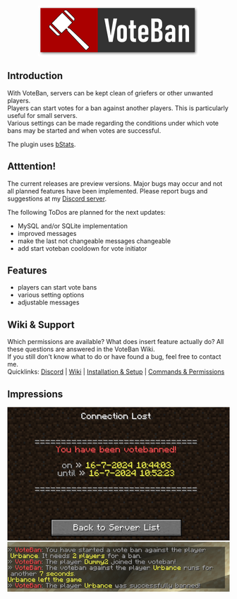 <div align=center>
  <img src="https://github.com/Urbance/VoteBan-Media/blob/main/VoteBan%20Banner.png?raw=true"></img>
</div>

## Introduction
With VoteBan, servers can be kept clean of griefers or other unwanted players. 
<br>Players can start votes for a ban against another players. This is particularly useful for small servers. 
<br>Various settings can be made regarding the conditions under which vote bans may be started and when votes are successful.

The plugin uses [bStats](https://bstats.org/plugin/bukkit/VoteBan/22280).

## Atttention!
The current releases are preview versions. Major bugs may occur and not all planned features have been implemented.
Please report bugs and suggestions at my [Discord server](https://discord.com/invite/hDqPms3MbH).

The following ToDos are planned for the next updates:
- MySQL and/or SQLite implementation 
- improved messages
- make the last not changeable messages changeable 
- add start voteban cooldown for vote initiator

## Features
- players can start vote bans
- various setting options
- adjustable messages


## Wiki & Support
Which permissions are available? What does insert feature actually do? All these questions are answered in the VoteBan Wiki.
<br>If you still don't know what to do or have found a bug, feel free to contact me.
<br>Quicklinks: [Discord](https://discord.com/invite/hDqPms3MbH) | [Wiki](https://urbance.gitbook.io/voteban) | [Installation & Setup](https://urbance.gitbook.io/voteban/getting-started/installation-and-setup) | [Commands & Permissions](https://urbance.gitbook.io/voteban/getting-started/commands-and-permissions) 

## Impressions
<img src="https://github.com/Urbance/VoteBan-Media/blob/main/VoteBan%20Ban%20Screen.png?raw=true"></img>
<img src="https://github.com/Urbance/VoteBan-Media/blob/main/Running%20Vote%20Ban.png?raw=true"></img>
